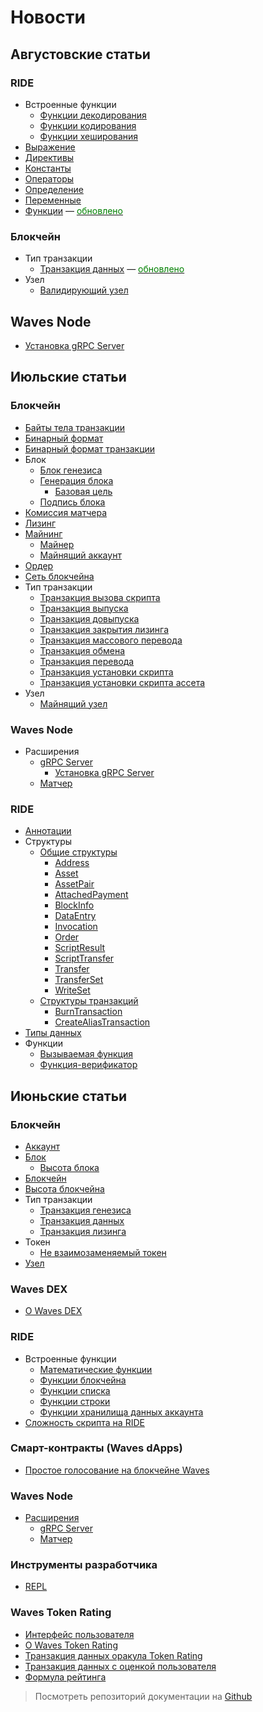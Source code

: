 # Новости

## Августовские статьи

### RIDE

* Встроенные функции
  * [Функции декодирования](ride/functions/built-in-functions/decoding-functions.md)
  * [Функции кодирования](ride/functions/built-in-functions/encoding-functions.md)
  * [Функции хеширования](ride/functions/built-in-functions/hashing-functions.md)
* [Выражение](ride/expression.md)
* [Директивы](ride/script/directives.md)
* [Константы](ride/constants.md)
* [Операторы](ride/operators.md)
* [Определение](ride/definition.md)
* [Переменные](ride/variables.md)
* [Функции](ride/functions.md) — [<span style="color:green">обновлено</span>](https://github.com/wavesplatform/waves-documentation/pull/1465/files)

### Блокчейн

* Тип транзакции
  * [Транзакция данных](blockchain/transaction-type/data-transaction.md) — [<span style="color:green">обновлено</span>](https://github.com/wavesplatform/waves-documentation/pull/1456/files)
* Узел
  * [Валидирующий узел](blockchain/node/validating-node.md)

## Waves Node

* [Установка gRPC Server](waves-node/extensions/grpc-server/grpc-server-installation.md)

## Июльские статьи

### Блокчейн

* [Байты тела транзакции](blockchain/transaction-body-bytes.md)
* [Бинарный формат](blockchain/binary-format.md)
* [Бинарный формат транзакции](blockchain/binary-format/transaction-binary-format.md)
* Блок
  * [Блок генезиса](blockchain/block/genesis-block.md)
  * [Генерация блока](blockchain/block/block-generation.md)
    * [Базовая цель](blockchain/block/block-generation/base-target.md)
  * [Подпись блока](blockchain/block/block-signature.md)
* [Комиссия матчера](blockchain/matcher-fee.md)
* [Лизинг](blockchain/leasing.md)
* [Майнинг](blockchain/mining.md)
  * [Майнер](blockchain/mining/miner.md)
  * [Майнящий аккаунт](blockchain/mining/mining-account.md)
* [Ордер](blockchain/order.md)
* [Сеть блокчейна](blockchain/blockchain-network.md)
* Тип транзакции
  * [Транзакция вызова скрипта](blockchain/transaction-type/invoke-script-transaction.md)
  * [Транзакция выпуска](blockchain/transaction-type/issue-transaction.md)
  * [Транзакция довыпуска](blockchain/transaction-type/reissue-transaction.md)
  * [Транзакция закрытия лизинга](blockchain/transaction-type/lease-cancel-transaction.md)
  * [Транзакция массового перевода](blockchain/transaction-type/mass-transfer-transaction.md)
  * [Транзакция обмена](blockchain/transaction-type/exchange-transaction.md)
  * [Транзакция перевода](blockchain/transaction-type/transfer-transaction.md)
  * [Транзакция установки скрипта](blockchain/transaction-type/set-script-transaction.md)
  * [Транзакция установки скрипта ассета](blockchain/transaction-type/set-asset-script-transaction.md)
* Узел
  * [Майнящий узел](blockchain/node/mining-node.md)

### Waves Node

* Расширения
  * [gRPC Server](waves-node/extensions/grpc-server.md)
    * [Установка gRPC Server](waves-node/extensions/grpc-server/grpc-server-installation.md)
  * [Матчер](waves-node/extensions/matcher.md)

### RIDE

* [Аннотации](ride/annotations.md)
* Структуры
  * [Общие структуры](ride/structures/common-structures.md)
    * [Address](ride/structures/common-structures/address.md)
    * [Asset](ride/structures/common-structures/asset.md)
    * [AssetPair](ride/structures/common-structures/asset-pair.md)
    * [AttachedPayment](ride/structures/common-structures/attached-payment.md)
    * [BlockInfo](ride/structures/common-structures/block-info.md)
    * [DataEntry](ride/structures/common-structures/data-entry.md)
    * [Invocation](ride/structures/common-structures/invocation.md)
    * [Order](ride/structures/common-structures/order.md)
    * [ScriptResult](ride/structures/common-structures/script-result.md)
    * [ScriptTransfer](ride/structures/common-structures/script-transfer.md)
    * [Transfer](ride/structures/common-structures/transfer.md)
    * [TransferSet](ride/structures/common-structures/transfer-set.md)
    * [WriteSet](ride/structures/common-structures/write-set.md)
  * [Структуры транзакций](ride/structures/transaction-structures.md)
    * [BurnTransaction](ride/structures/transaction-structures/burn-transaction.md)
    * [CreateAliasTransaction](/ride/structures/transaction-structures/create-alias-transaction.md)
* [Типы данных](/ride/data-types.md)
* Функции
  * [Вызываемая функция](ride/functions/callable-function.md)
  * [Функция-верификатор](ride/functions/verifier-function.md)

##  Июньские статьи

### Блокчейн

* [Аккаунт](blockchain/account.md)
* [Блок](blockchain/block.md)
  * [Высота блока](blockchain/block/block-height.md)
* [Блокчейн](blockchain/blockchain.md)
* [Высота блокчейна](blockchain/blockchain-height.md)
* Тип транзакции
  * [Транзакция генезиса](blockchain/transaction-type/genesis-transaction.md)
  * [Транзакция данных](blockchain/transaction-type/data-transaction.md)
  * [Транзакция лизинга](blockchain/transaction-type/lease-transaction.md)
* Токен
  * [Не взаимозаменяемый токен](blockchain/token/non-fungible-token.md)
* [Узел](blockchain/node.md)

### Waves DEX

* [О Waves DEX](waves-dex/about-waves-dex.md)

### RIDE

* Встроенные функции
  * [Математические функции](ride/functions/built-in-functions/math-functions.md)
  * [Функции блокчейна](ride/functions/built-in-functions/blockchain-functions.md)
  * [Функции списка](ride/functions/built-in-functions/list-functions.md)
  * [Функции строки](ride/functions/built-in-functions/string-functions.md)
  * [Функции хранилища данных аккаунта](ride/functions/built-in-functions/account-data-storage-functions.md)
* [Сложность скрипта на RIDE](ride/ride-script-complexity.md)

### Смарт-контракты (Waves dApps)

* [Простое голосование на блокчейне Waves](smart-contracts/simple-voting-on-the-waves-blockchain.md)

### Waves Node

* [Расширения](waves-node/extensions.md)
  * [gRPC Server](waves-node/extensions/grpc-server.md)
  * [Матчер](waves-node/extensions/matcher.md)

### Инструменты разработчика

* [REPL](developer-tools/repl.md)

### Waves Token Rating

* [Интерфейс пользователя](waves-token-rating/user-interface.md)
* [О Waves Token Rating](waves-token-rating/about-waves-token-rating.md)
* [Транзакция данных оракула Token Rating](waves-token-rating/data-transaction-of-the-token-rating-oracle.md)
* [Транзакция данных с оценкой пользователя](waves-token-rating/data-transaction-with-user-s-rate.md)
* [Формула рейтинга](waves-token-rating/rating-formula.md)

> Посмотреть репозиторий документации на [Github](https://github.com/wavesplatform/waves-documentation)
